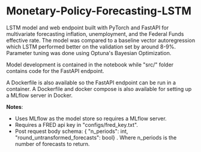 # Monetary-Policy-Forecasting-LSTM

LSTM model and web endpoint built with PyTorch and FastAPI for multivariate forecasting inflation, unemployment, and the Federal Funds effective rate.
The model was compared to a baseline vector autoregression which LSTM performed better on the validation set by around 8-9%.
Parameter tuning was done using Optuna's Bayesian Optimization.

Model development is contained in the notebook while "src/" folder contains code for the FastAPI endpoint.

A Dockerfile is also available so the FastAPI endpoint can be run in a container.
A Dockerfile and docker compose is also available for setting up a MLflow server in Docker.

**Notes**: 

- Uses MLflow as the model store so requires a MLflow server.
- Requires a FRED api key in "configs/fred_key.txt".
- Post request body schema: {
  "n_periods": int, "round_untransformed_forecasts": bool}
  . Where n_periods is the number of forecasts to return.

